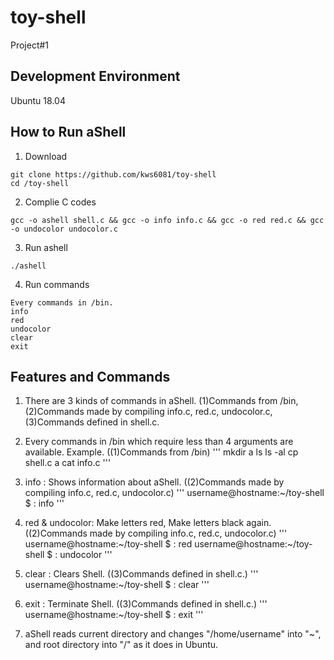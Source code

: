 # toy-shell
<Computer Architecture and Real-Time Operating System> Project#1

## Development Environment
Ubuntu 18.04

## How to Run aShell
1. Download
```
git clone https://github.com/kws6081/toy-shell
cd /toy-shell
```

2. Complie C codes
```
gcc -o ashell shell.c && gcc -o info info.c && gcc -o red red.c && gcc -o undocolor undocolor.c
```

3. Run ashell
```
./ashell
```

4. Run commands
```
Every commands in /bin.
info
red
undocolor
clear
exit
```

## Features and Commands
1. There are 3 kinds of commands in aShell.
(1)Commands from /bin,
(2)Commands made by compiling info.c, red.c, undocolor.c,
(3)Commands defined in shell.c.

2. Every commands in /bin which require less than 4 arguments are available.
Example.
((1)Commands from /bin)
'''
mkdir a
ls
ls -al
cp shell.c a
cat info.c
'''

3. info : Shows information about aShell.
((2)Commands made by compiling info.c, red.c, undocolor.c)
'''
username@hostname:~/toy-shell $ : info
'''

4. red & undocolor: Make letters red, Make letters black again.
((2)Commands made by compiling info.c, red.c, undocolor.c)
'''
username@hostname:~/toy-shell $ : red
username@hostname:~/toy-shell $ : undocolor
'''

5. clear : Clears Shell.
((3)Commands defined in shell.c.)
'''
username@hostname:~/toy-shell $ : clear
'''

6. exit : Terminate Shell.
((3)Commands defined in shell.c.)
'''
username@hostname:~/toy-shell $ : exit
'''

7. aShell reads current directory and changes "/home/username" into "~", and root directory into "/" as it does in Ubuntu.
